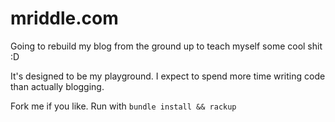 mriddle.com
====

Going to rebuild my blog from the ground up to teach myself some cool shit :D

It's designed to be my playground. I expect to spend more time writing code than actually blogging.

Fork me if you like. Run with ```bundle install && rackup```